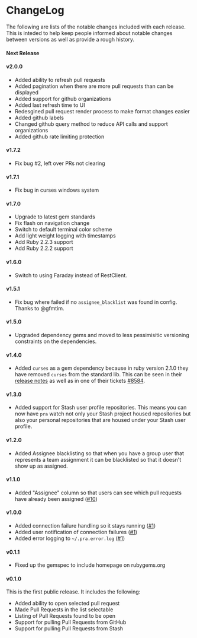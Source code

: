 # ChangeLog

The following are lists of the notable changes included with each release.
This is inteded to help keep people informed about notable changes between
versions as well as provide a rough history.

#### Next Release

#### v2.0.0
* Added ability to refresh pull requests
* Added pagination when there are more pull requests than can be displayed
* Added support for github organizations
* Added last refresh time to UI
* Redesgined pull request render process to make format changes easier
* Added github labels
* Changed github query method to reduce API calls and support organizations
* Added github rate limiting protection

#### v1.7.2

* Fix bug #2, left over PRs not clearing

#### v1.7.1

* Fix bug in curses windows system

#### v1.7.0

* Upgrade to latest gem standards
* Fix flash on navigation change
* Switch to default terminal color scheme
* Add light weight logging with timestamps
* Add Ruby 2.2.3 support
* Add Ruby 2.2.2 support

#### v1.6.0

* Switch to using Faraday instead of RestClient.

#### v1.5.1

* Fix bug where failed if no `assignee_blacklist` was found in config. Thanks
  to @gfmtim.

#### v1.5.0

* Upgraded dependency gems and moved to less pessimisitic versioning
  constraints on the dependencies.

#### v1.4.0

* Added `curses` as a gem dependency because in ruby version 2.1.0 they have
  removed `curses` from the standard lib. This can be seen in their [release
  notes](https://www.ruby-lang.org/en/news/2013/12/25/ruby-2-1-0-is-released/)
  as well as in one of their tickets
  [\#8584](https://bugs.ruby-lang.org/issues/8584).

#### v1.3.0

* Added support for Stash user profile repositories. This means you can now
  have `pra` watch not only your Stash project housed repositories but also
  your personal repositories that are housed under your Stash user profile.

#### v1.2.0

* Added Assignee blacklisting so that when you have a group user that
  represents a team assignment it can be blacklisted so that it doesn't show
  up as assigned.

#### v1.1.0

* Added "Assignee" column so that users can see which pull requests have
  already been assigned ([\#10](https://github.com/reachlocal/pra/issues/10))

#### v1.0.0

* Added connection failure handling so it stays running
  ([\#1](https://github.com/reachlocal/pra/issues/1))
* Added user notification of connection failures
  ([\#1](https://github.com/reachlocal/pra/issues/1))
* Added error logging to `~/.pra.error.log`
  ([\#1](https://github.com/reachlocal/pra/issues/1))

#### v0.1.1

* Fixed up the gemspec to include homepage on rubygems.org

#### v0.1.0

This is the first public release. It includes the following:

* Added ability to open selected pull request
* Made Pull Requests in the list selectable
* Listing of Pull Requests found to be open
* Support for pulling Pull Requests from GitHub
* Support for pulling Pull Requests from Stash


